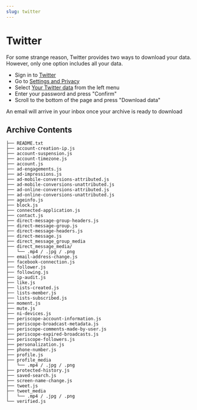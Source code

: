 ```yaml
---
slug: twitter
---
```

# Twitter

For some strange reason, Twitter provides two ways to download your data.
However, only one option includes all your data. 

* Sign in to [Twitter](https://twitter.com/)
* Go to [Settings and Privacy](https://twitter.com/settings/account)
* Select [Your Twitter data](https://twitter.com/settings/your_twitter_data) from the left menu
* Enter your password and press "Confirm"
* Scroll to the bottom of the page and press "Download data"

An email will arrive in your inbox once your archive is ready to download

## Archive Contents

```
├── README.txt
├── account-creation-ip.js
├── account-suspension.js
├── account-timezone.js
├── account.js
├── ad-engagements.js
├── ad-impressions.js
├── ad-mobile-conversions-attributed.js
├── ad-mobile-conversions-unattributed.js
├── ad-online-conversions-attributed.js
├── ad-online-conversions-unattributed.js
├── ageinfo.js
├── block.js
├── connected-application.js
├── contact.js
├── direct-message-group-headers.js
├── direct-message-group.js
├── direct-message-headers.js
├── direct-message.js
├── direct_message_group_media
├── direct_message_media/
│   └── .mp4 / .jpg / .png
├── email-address-change.js
├── facebook-connection.js
├── follower.js
├── following.js
├── ip-audit.js
├── like.js
├── lists-created.js
├── lists-member.js
├── lists-subscribed.js
├── moment.js
├── mute.js
├── ni-devices.js
├── periscope-account-information.js
├── periscope-broadcast-metadata.js
├── periscope-comments-made-by-user.js
├── periscope-expired-broadcasts.js
├── periscope-followers.js
├── personalization.js
├── phone-number.js
├── profile.js
├── profile_media
│   └── .mp4 / .jpg / .png
├── protected-history.js
├── saved-search.js
├── screen-name-change.js
├── tweet.js
├── tweet_media
│   └── .mp4 / .jpg / .png
└── verified.js
```
